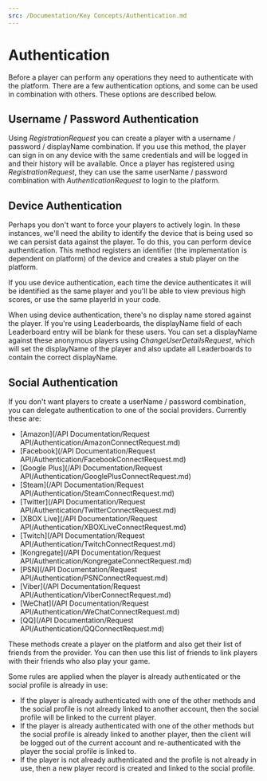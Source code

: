 ```yaml
---
src: /Documentation/Key Concepts/Authentication.md
---
```


# Authentication

Before a player can perform any operations they need to authenticate with the platform. There are a few authentication options, and some can be used in combination with others. These options are described below.

## Username / Password Authentication

Using *RegistrationRequest* you can create a player with a username / password / displayName combination. If you use this method, the player can sign in on any device with the same credentials and will be logged in and their history will be available. Once a player has registered using *RegistrationRequest*, they can use the same userName / password combination with *AuthenticationRequest* to login to the platform.

## Device Authentication

Perhaps you don't want to force your players to actively login. In these instances, we'll need the ability to identify the device that is being used so we can persist data against the player. To do this, you can perform device authentication. This method registers an identifier (the implementation is dependent on platform) of the device and creates a stub player on the platform.

If you use device authentication, each time the device authenticates it will be identified as the same player and you'll be able to view previous high scores, or use the same playerId in your code.

When using device authentication, there's no display name stored against the player. If you're using Leaderboards, the displayName field of each Leaderboard entry will be blank for these users. You can set a displayName against these anonymous players using *ChangeUserDetailsRequest*, which will set the displayName of the player and also update all Leaderboards to contain the correct displayName.

## Social Authentication

If you don't want players to create a userName / password combination, you can delegate authentication to one of the social providers. Currently these are:

* [Amazon](/API Documentation/Request API/Authentication/AmazonConnectRequest.md)
* [Facebook](/API Documentation/Request API/Authentication/FacebookConnectRequest.md)
* [Google Plus](/API Documentation/Request API/Authentication/GooglePlusConnectRequest.md)
* [Steam](/API Documentation/Request API/Authentication/SteamConnectRequest.md)
* [Twitter](/API Documentation/Request API/Authentication/TwitterConnectRequest.md)
* [XBOX Live](/API Documentation/Request API/Authentication/XBOXLiveConnectRequest.md)
* [Twitch](/API Documentation/Request API/Authentication/TwitchConnectRequest.md)
* [Kongregate](/API Documentation/Request API/Authentication/KongregateConnectRequest.md)
* [PSN](/API Documentation/Request API/Authentication/PSNConnectRequest.md)
* [Viber](/API Documentation/Request API/Authentication/ViberConnectRequest.md)
* [WeChat](/API Documentation/Request API/Authentication/WeChatConnectRequest.md)
* [QQ](/API Documentation/Request API/Authentication/QQConnectRequest.md)

These methods create a player on the platform and also get their list of friends from the provider. You can then use this list of friends to link players with their friends who also play your game.

Some rules are applied when the player is already authenticated or the social profile is already in use:

* If the player is already authenticated with one of the other methods and the social profile is not already linked to another account, then the social profile will be linked to the current player.
* If the player is already authenticated with one of the other methods but the social profile is already linked to another player, then the client will be logged out of the current account and re-authenticated with the player the social profile is linked to.
* If the player is not already authenticated and the profile is not already in use, then a new player record is created and linked to the social profile.

